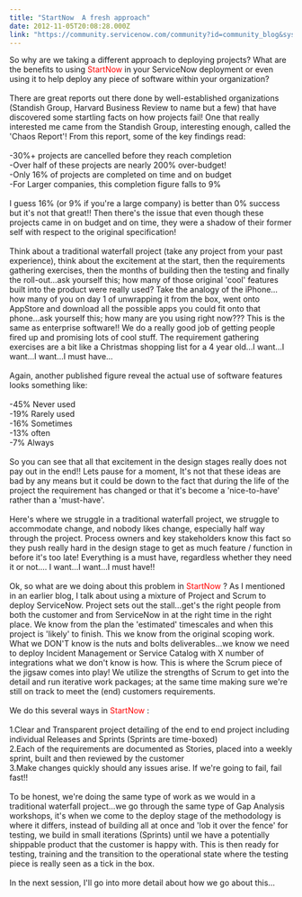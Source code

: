 ```yaml
---
title: "StartNow  A fresh approach"
date: 2012-11-05T20:08:28.000Z
link: "https://community.servicenow.com/community?id=community_blog&sys_id=83cca265dbd0dbc01dcaf3231f9619b8"
---
```

<p>So why are we taking a different approach to deploying projects? What are the benefits to using <font color='#FF0000'>StartNow</font> in your ServiceNow deployment or even using it to help deploy any piece of software within your organization?<br /><br />There are great reports out there done by well-established organizations (Standish Group, Harvard Business Review to name but a few) that have discovered some startling facts on how projects fail! One that really interested me came from the Standish Group, interesting enough, called the 'Chaos Report'! From this report, some of the key findings read:<br /><br />-30%+ projects are cancelled before they reach completion<br />-Over half of these projects are nearly 200% over-budget!<br />-Only 16% of projects are completed on time and on budget<br />-For Larger companies, this completion figure falls to 9%<br /><br />I guess 16% (or 9% if you're a large company) is better than 0% success but it's not that great!! Then there's the issue that even though these projects came in on budget and on time, they were a shadow of their former self with respect to the original specification! <br /><br />Think about a traditional waterfall project (take any project from your past experience), think about the excitement at the start, then the requirements gathering exercises, then the months of building then the testing and finally the roll-out…ask yourself this; how many of those original 'cool' features built into the product were really used? Take the analogy of the iPhone…how many of you on day 1 of unwrapping it from the box, went onto AppStore and download all the possible apps you could fit onto that phone…ask yourself this; how many are you using right now??? This is the same as enterprise software!! We do a really good job of getting people fired up and promising lots of cool stuff. The requirement gathering exercises are a bit like a Christmas shopping list for a 4 year old…I want…I want…I want…I must have…<br /><br />Again, another published figure reveal the actual use of software features looks something like:<br /><br />-45% Never used<br />-19% Rarely used<br />-16% Sometimes<br />-13% often<br />-7% Always<br /><br />So you can see that all that excitement in the design stages really does not pay out in the end!! Lets pause for a moment, It's not that these ideas are bad by any means but it could be down to the fact that during the life of the project the requirement has changed or that it's become a 'nice-to-have' rather than a 'must-have'. <br /><br />Here's where we struggle in a traditional waterfall project, we struggle to accommodate change, and nobody likes change, especially half way through the project. Process owners and key stakeholders know this fact so they push really hard in the design stage to get as much feature / function in before it's too late! Everything is a must have, regardless whether they need it or not…. I want…I want…I must have!!<br /><br />Ok, so what are we doing about this problem in <font color='#FF0000'>StartNow</font> ? As I mentioned in an earlier blog, I talk about using a mixture of Project and Scrum to deploy ServiceNow. Project sets out the stall…get's the right people from both the customer and from ServiceNow in at the right time in the right place. We know from the plan the 'estimated' timescales and when this project is 'likely' to finish. This we know from the original scoping work. What we DON'T know is the nuts and bolts deliverables…we know we need to deploy Incident Management or Service Catalog with X number of integrations what we don't know is how. This is where the Scrum piece of the jigsaw comes into play! We utilize the strengths of Scrum to get into the detail and run iterative work packages; at the same time making sure we're still on track to meet the (end) customers requirements.<br /><br />We do this several ways in <font color='#FF0000'>StartNow</font> :<br /><br />1.Clear and Transparent project detailing of the end to end project including individual Releases and Sprints (Sprints are time-boxed)<br />2.Each of the requirements are documented as Stories, placed into a weekly sprint, built and then reviewed by the customer<br />3.Make changes quickly should any issues arise. If we're going to fail, fail fast!!<br /><br />To be honest, we're doing the same type of work as we would in a traditional waterfall project…we go through the same type of Gap Analysis workshops, it's when we come to the deploy stage of the methodology is where it differs, instead of building all at once and 'lob it over the fence' for testing, we build in small iterations (Sprints) until we have a potentially shippable product that the customer is happy with. This is then ready for testing, training and the transition to the operational state where the testing piece is really seen as a tick in the box.<br /><br />In the next session, I'll go into more detail about how we go about this…</p>